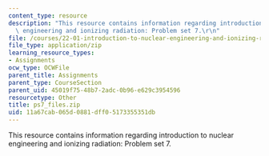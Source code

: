 ```yaml
---
content_type: resource
description: "This resource contains information regarding introduction to nuclear\
  \ engineering and ionizing radiation: Problem set 7.\r\n"
file: /courses/22-01-introduction-to-nuclear-engineering-and-ionizing-radiation-fall-2016/11a67cab065d0881dff05173355351db_ps7_files.zip
file_type: application/zip
learning_resource_types:
- Assignments
ocw_type: OCWFile
parent_title: Assignments
parent_type: CourseSection
parent_uid: 45019f75-48b7-2adc-0b96-e629c3954596
resourcetype: Other
title: ps7_files.zip
uid: 11a67cab-065d-0881-dff0-5173355351db
---
```

This resource contains information regarding introduction to nuclear engineering and ionizing radiation: Problem set 7.

